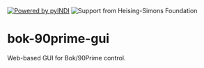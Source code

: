 [![Powered by pyINDI](https://img.shields.io/badge/powered%20by-pyINDI-blue?style=flat)](https://github.com/MMTObservatory/pyINDI)
![Support from Heising-Simons Foundation](https://img.shields.io/badge/support-Heising--Simons%20Foundation-brightgreen?style=flat)
# bok-90prime-gui
Web-based GUI for Bok/90Prime control. 




